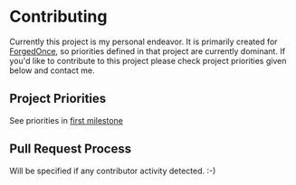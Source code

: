 # Contributing
Currently this project is my personal endeavor. It is primarily created for [ForgedOnce](https://github.com/YevgenNabokov/ForgedOnce), so priorities defined in that project are currently dominant.
If you'd like to contribute to this project please check project priorities given below and contact me.
## Project Priorities
See priorities in [first milestone](https://github.com/YevgenNabokov/ForgedOnce.GLSLLanguageServices/milestone/1)
## Pull Request Process
Will be specified if any contributor activity detected. :-)
